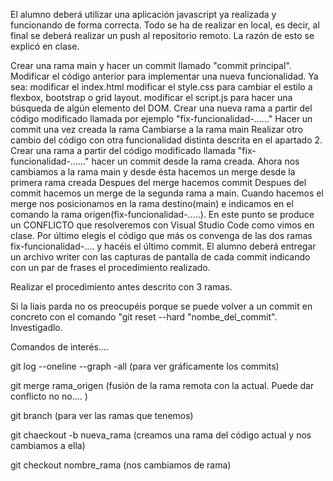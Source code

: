 El alumno deberá utilizar una aplicación javascript ya realizada y funcionando de forma correcta. Todo se ha de realizar en local, es decir, al final se deberá realizar un push al repositorio remoto. La razón de esto se explicó en clase.

Crear una rama main y hacer un commit llamado "commit principal".
Modificar el código anterior para implementar una nueva funcionalidad. Ya sea: 
modificar el index.html
 modificar el style.css para cambiar el estilo a flexbox, bootstrap o grid layout.
modificar el script.js para hacer una búsqueda de algún elemento del DOM.
Crear una nueva rama a partir del código modificado llamada por ejemplo "fix-funcionalidad-......"
Hacer un commit una vez creada la rama
Cambiarse a la rama main
Realizar otro cambio del código con otra funcionalidad distinta descrita en el apartado 2.
Crear una rama a partir del código modificado llamada "fix-funcionalidad-......"
hacer un commit desde la rama creada.
Ahora nos cambiamos a la rama main y desde ésta hacemos un merge desde la primera rama creada
Despues del merge hacemos commit
Despues del commit hacemos un merge de la segunda rama a main. Cuando hacemos el merge nos posicionamos en la rama destino(main) e indicamos en el comando la rama origen(fix-funcionalidad-.....).
En este punto se produce un CONFLICTO que resolveremos con Visual Studio Code como vimos en clase.
Por último elegís el código que más os convenga de las dos ramas fix-funcionalidad-.... y hacéis el último commit.
El alumno deberá entregar un archivo writer con las capturas de pantalla de cada commit indicando con un par de frases el procedimiento realizado.

Realizar el procedimiento antes descrito con 3 ramas.

Si la liais parda no os preocupéis porque se puede volver a un commit en concreto con el comando "git reset --hard "nombe_del_commit". Investigadlo.

Comandos de interés....

git log --oneline --graph -all (para ver gráficamente los commits)

git merge rama_origen (fusión de la rama remota con la actual. Puede dar conflicto no no.... )

git branch (para ver las ramas que tenemos)

git chaeckout -b nueva_rama (creamos una rama del código actual y nos cambiamos a ella)

git checkout nombre_rama (nos cambiamos de rama)